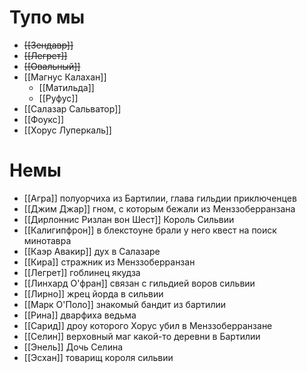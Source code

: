 # Тупо мы
- ~~[[Зендавр]]~~
- ~~[[Легрет]]~~
- ~~[[Овальный]]~~
- [[Магнус Калахан]]
	- [[Матильда]]
	- [[Руфус]]
- [[Салазар Сальватор]]
- [[Фоукс]]
- [[Хорус Луперкаль]]
# Немы
- [[Агра]] полуорчиха из Бартилии, глава гильдии приключенцев
- [[Джим Джар]] гном, с которым бежали из Менззоберранзана
- [[Дирлоннис Ризлан вон Шест]] Король Сильвии
- [[Калигипфрон]] в блекстоуне брали у него квест на поиск минотавра
- [[Каэр Авакир]] дух в Салазаре
- [[Кира]] стражник из Менззоберранзан
- [[Легрет]] гоблинец якудза
- [[Линхард О'фран]] связан с гильдией воров сильвии
- [[Лирно]] жрец йорда в сильвии
- [[Марк О'Поло]] знакомый бандит из бартилии
- [[Рина]] дварфиха ведьма
- [[Сарид]] дроу которого Хорус убил  в Менззоберранзане
- [[Селин]] верховный маг какой-то деревни в Бартилии
- [[Энель]] Дочь Селина
- [[Эсхан]] товарищ короля сильвии